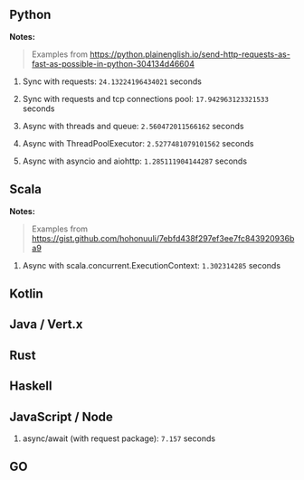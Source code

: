 

## Python

__Notes:__

> Examples from https://python.plainenglish.io/send-http-requests-as-fast-as-possible-in-python-304134d46604


1. Sync with requests: `24.13224196434021` seconds

2. Sync with requests and tcp connections pool: `17.942963123321533` seconds

3. Async with threads and queue: `2.560472011566162` seconds

4. Async with ThreadPoolExecutor: `2.5277481079101562` seconds

5. Async with asyncio and aiohttp: `1.285111904144287` seconds


## Scala

__Notes:__

> Examples from https://gist.github.com/hohonuuli/7ebfd438f297ef3ee7fc843920936ba9


1. Async with scala.concurrent.ExecutionContext: `1.302314285` seconds

## Kotlin

## Java / Vert.x

## Rust

## Haskell

## JavaScript / Node

1. async/await (with request package):  `7.157` seconds

## GO



